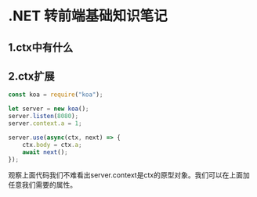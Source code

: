 # .NET 转前端基础知识笔记

## 1.ctx中有什么



## 2.ctx扩展
```javascript
const koa = require("koa");

let server = new koa();
server.listen(8080);
server.context.a = 1;

server.use(async(ctx, next) => {
    ctx.body = ctx.a;
    await next();
});
```
观察上面代码我们不难看出server.context是ctx的原型对象。我们可以在上面加任意我们需要的属性。
